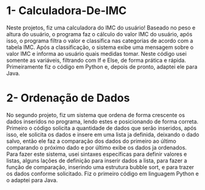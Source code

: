 # 1- Calculadora-De-IMC
Neste projetos, fiz uma calculadora do IMC do usuário!
Baseado no peso e altura do usuário, o programa faz o cálculo do valor IMC do usuário, após isso, o programa filtra o valor e classifica nas categorias de acordo com a tabela IMC. Após a classificação, o sistema exibe uma mensagem sobre o valor IMC e informa ao usuário quais medidas tomar.
Neste código usei somente as variáveis, filtrando com If e Else, de forma prática e rápida. Primeiramente fiz o código em Python e, depois de pronto, adaptei ele para Java.

# 2- Ordenação de Dados
No segundo projeto, fiz um sistema que ordena de forma crescente os dados inseridos no programa, lendo estes e posicionando de forma correta. Primeiro o código solicita a quantidade de dados que serão inseridos, após isso, ele solicita os dados e insere em uma lista ja definida, deixando o dado salvo, então ele faz a comparação dos dados do primeiro ao último comparando o próximo dado e por último exibe os dados ja ordenados.
Para fazer este sistema, usei sintaxes específicas para definir valores e listas, alguns lações de definição para inserir dados a lista, para fazer a função de comparação, inserindo uma estrutura bubble sort, e para trazer os dados conforme solicitado. Fiz o primeiro código em linguagem Python e o adaptei para Java.
